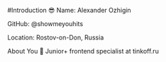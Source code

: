 #Introduction 😎
Name: Alexander Ozhigin   

GitHub: @showmeyouhits

Location: Rostov-on-Don, Russia

About You 👦
Junior+ frontend specialist at tinkoff.ru
